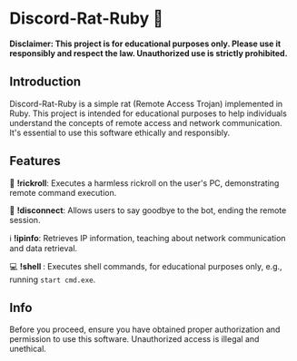# Discord-Rat-Ruby 🐀

**Disclaimer: This project is for educational purposes only. Please use it responsibly and respect the law. Unauthorized use is strictly prohibited.**

## Introduction
Discord-Rat-Ruby is a simple rat (Remote Access Trojan) implemented in Ruby. This project is intended for educational purposes to help individuals understand the concepts of remote access and network communication. It's essential to use this software ethically and responsibly.

## Features

🎵 **!rickroll**: Executes a harmless rickroll on the user's PC, demonstrating remote command execution.

👋 **!disconnect**: Allows users to say goodbye to the bot, ending the remote session.

ℹ️ **!ipinfo**: Retrieves IP information, teaching about network communication and data retrieval.

💻 **!shell <command>**: Executes shell commands, for educational purposes only, e.g., running `start cmd.exe`.

## Info
Before you proceed, ensure you have obtained proper authorization and permission to use this software. Unauthorized access is illegal and unethical.

